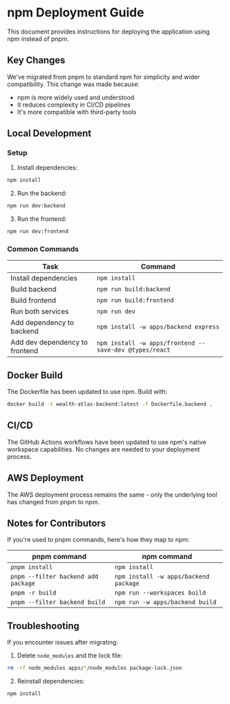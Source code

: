 # npm Deployment Guide

This document provides instructions for deploying the application using npm instead of pnpm.

## Key Changes

We've migrated from pnpm to standard npm for simplicity and wider compatibility. This change was made because:
- npm is more widely used and understood
- It reduces complexity in CI/CD pipelines
- It's more compatible with third-party tools

## Local Development

### Setup

1. Install dependencies:
```bash
npm install
```

2. Run the backend:
```bash
npm run dev:backend
```

3. Run the frontend:
```bash
npm run dev:frontend
```

### Common Commands

| Task | Command |
|------|---------|
| Install dependencies | `npm install` |
| Build backend | `npm run build:backend` |
| Build frontend | `npm run build:frontend` |
| Run both services | `npm run dev` |
| Add dependency to backend | `npm install -w apps/backend express` |
| Add dev dependency to frontend | `npm install -w apps/frontend --save-dev @types/react` |

## Docker Build

The Dockerfile has been updated to use npm. Build with:

```bash
docker build -t wealth-atlas-backend:latest -f Dockerfile.backend .
```

## CI/CD

The GitHub Actions workflows have been updated to use npm's native workspace capabilities. No changes are needed to your deployment process.

## AWS Deployment

The AWS deployment process remains the same - only the underlying tool has changed from pnpm to npm.

## Notes for Contributors

If you're used to pnpm commands, here's how they map to npm:

| pnpm command | npm command |
|-------------|-------------|
| `pnpm install` | `npm install` |
| `pnpm --filter backend add package` | `npm install -w apps/backend package` |
| `pnpm -r build` | `npm run --workspaces build` |
| `pnpm --filter backend build` | `npm run -w apps/backend build` |

## Troubleshooting

If you encounter issues after migrating:

1. Delete `node_modules` and the lock file:
```bash
rm -rf node_modules apps/*/node_modules package-lock.json
```

2. Reinstall dependencies:
```bash
npm install
```
